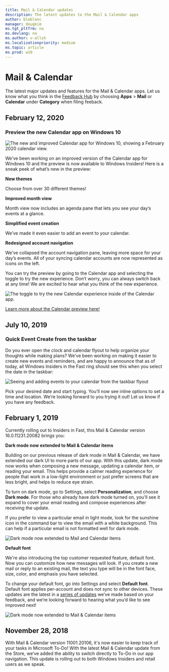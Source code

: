 ```yaml
---
title: Mail & Calendar updates
description: The latest updates to the Mail & Calendar apps
author: bleblanc
manager: dougkim
ms.tgt_pltfrm: na
ms.devlang: na
ms.author: v-allsh
ms.localizationpriority: medium
ms.topic: article
ms.prod: w10
---
```


# Mail & Calendar 

The latest major updates and features for the Mail & Calendar apps. Let us know what you think in the [Feedback Hub](https://aka.ms/WIPFeedbackHub) by choosing **Apps** > **Mail** or **Calendar** under **Category** when filing feeback.

## February 12, 2020

### Preview the new Calendar app on Windows 10

![The new and improved Calendar app for Windows 10, showing a February 2020 calendar view.](images/new-calendar-preview.png)

We’ve been working on an improved version of the Calendar app for Windows 10 and the preview is now available to Windows Insiders! Here is a sneak peek of what’s new in the preview:

**New themes** 

Choose from over 30 different themes!

**Improved month view** 

Month view now includes an agenda pane that lets you see your day’s events at a glance.

**Simplified event creation** 

We’ve made it even easier to add an event to your calendar.

**Redesigned account navigation** 

We’ve collapsed the account navigation pane, leaving more space for your day’s events. All of your syncing calendar accounts are now represented as icons on the left.

You can try the preview by going to the Calendar app and selecting the toggle to try the new experience. Don’t worry, you can always switch back at any time! We are excited to hear what you think of the new experience.

![The toggle to try the new Calendar experience inside of the Calendar app.](images/new-calendar-toggle.png)

[Learn more about the Calendar preview here!](https://support.office.com/article/learn-more-about-the-calendar-preview-on-windows-10-db80d66d-8704-454b-a4ff-dd334e08abdf?ui=en-US&rs=en-SG&ad=SG)

## July 10, 2019

### Quick Event Create from the taskbar

Do you ever open the clock and calendar flyout to help organize your thoughts while making plans? We’ve been working on making it easier to create new events and reminders, and are happy to announce that as of today, all Windows Insiders in the Fast ring should see this when you select the date in the taskbar:

![Seeing and adding events to your calendar from the taskbar flyout](images/flyout-calendar.png)

Pick your desired date and start typing. You’ll now see inline options to set a time and location. We’re looking forward to you trying it out! Let us know if you have any feedback.

## February 1, 2019

Currently rolling out to Insiders in Fast, this Mail & Calendar version 16.0.11231.20082 brings you:

**Dark mode now extended to Mail & Calendar items**

Building on our previous release of dark mode in Mail & Calendar, we have extended our dark UI to more parts of our app. With this update, dark mode now works when composing a new message, updating a calendar item, or reading your email. This helps provide a calmer reading experience for people that work in a low-light environment or just prefer screens that are less bright, and helps to reduce eye strain.

To turn on dark mode, go to Settings, select **Personalization**, and choose **Dark mode**. For those who already have dark mode turned on, you'll see it expand to cover your email reading and compose experiences after receiving the update.

If you prefer to view a particular email in light mode, look for the sunshine icon in the command bar to view the email with a white background. This can help if a particular email is not formatted well for dark mode.

![Dark mode now extended to Mail and Calendar items](images/18329-5.jpg)

**Default font**

We're also introducing the top customer requested feature, default font. Now you can customize how new messages will look. If you create a new mail or reply to an existing mail, the text you type will be in the font face, size, color, and emphasis you have selected.  

To change your default font, go into Settings and select **Default font**. Default font applies per-account and does not sync to other devices. These updates are the latest in a [series of updates](https://support.office.com/article/what-s-new-in-mail-and-calendar-for-windows-10-9822b33c-b9ad-48bc-ac53-c1b6136e405b) we’ve made based on your feedback, and we’re looking forward to hearing what you’d like to see improved next!

![Dark mode now extended to Mail & Calendar items](images/18329-6.png)

## November 28, 2018

With Mail & Calendar version 11001.20106, it's now easier to keep track of your tasks in Microsoft To-Do! With the latest Mail & Calendar update from the Store, we’ve added the ability to switch directly to To-Do in our app navigation. This update is rolling out to both Windows Insiders and retail users as we speak.

